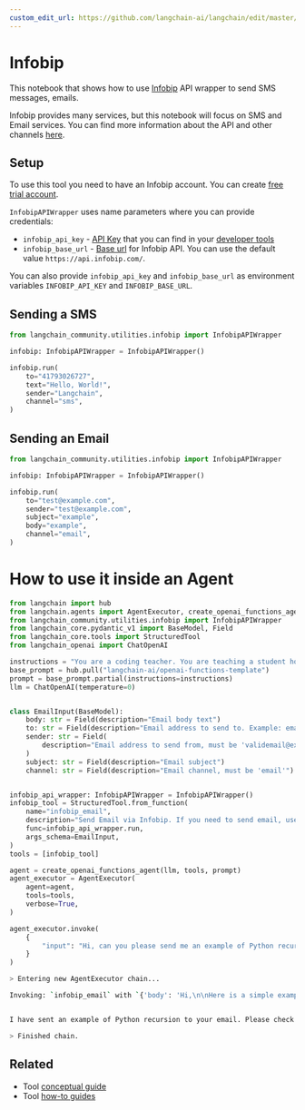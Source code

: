 ```yaml
---
custom_edit_url: https://github.com/langchain-ai/langchain/edit/master/docs/docs/integrations/tools/infobip.ipynb
---
```

# Infobip
This notebook that shows how to use [Infobip](https://www.infobip.com/) API wrapper to send SMS messages, emails.

Infobip provides many services, but this notebook will focus on SMS and Email services. You can find more information about the API and other channels [here](https://www.infobip.com/docs/api).

## Setup

To use this tool you need to have an Infobip account. You can create [free trial account](https://www.infobip.com/docs/essentials/free-trial).


`InfobipAPIWrapper` uses name parameters where you can provide credentials:

- `infobip_api_key` - [API Key](https://www.infobip.com/docs/essentials/api-authentication#api-key-header) that you can find in your [developer tools](https://portal.infobip.com/dev/api-keys)
- `infobip_base_url` - [Base url](https://www.infobip.com/docs/essentials/base-url) for Infobip API. You can use the default value `https://api.infobip.com/`.

You can also provide `infobip_api_key` and `infobip_base_url` as environment variables `INFOBIP_API_KEY` and `INFOBIP_BASE_URL`.

## Sending a SMS


```python
from langchain_community.utilities.infobip import InfobipAPIWrapper

infobip: InfobipAPIWrapper = InfobipAPIWrapper()

infobip.run(
    to="41793026727",
    text="Hello, World!",
    sender="Langchain",
    channel="sms",
)
```

## Sending an Email


```python
from langchain_community.utilities.infobip import InfobipAPIWrapper

infobip: InfobipAPIWrapper = InfobipAPIWrapper()

infobip.run(
    to="test@example.com",
    sender="test@example.com",
    subject="example",
    body="example",
    channel="email",
)
```

# How to use it inside an Agent 


```python
from langchain import hub
from langchain.agents import AgentExecutor, create_openai_functions_agent
from langchain_community.utilities.infobip import InfobipAPIWrapper
from langchain_core.pydantic_v1 import BaseModel, Field
from langchain_core.tools import StructuredTool
from langchain_openai import ChatOpenAI

instructions = "You are a coding teacher. You are teaching a student how to code. The student asks you a question. You answer the question."
base_prompt = hub.pull("langchain-ai/openai-functions-template")
prompt = base_prompt.partial(instructions=instructions)
llm = ChatOpenAI(temperature=0)


class EmailInput(BaseModel):
    body: str = Field(description="Email body text")
    to: str = Field(description="Email address to send to. Example: email@example.com")
    sender: str = Field(
        description="Email address to send from, must be 'validemail@example.com'"
    )
    subject: str = Field(description="Email subject")
    channel: str = Field(description="Email channel, must be 'email'")


infobip_api_wrapper: InfobipAPIWrapper = InfobipAPIWrapper()
infobip_tool = StructuredTool.from_function(
    name="infobip_email",
    description="Send Email via Infobip. If you need to send email, use infobip_email",
    func=infobip_api_wrapper.run,
    args_schema=EmailInput,
)
tools = [infobip_tool]

agent = create_openai_functions_agent(llm, tools, prompt)
agent_executor = AgentExecutor(
    agent=agent,
    tools=tools,
    verbose=True,
)

agent_executor.invoke(
    {
        "input": "Hi, can you please send me an example of Python recursion to my email email@example.com"
    }
)
```

```bash
> Entering new AgentExecutor chain...

Invoking: `infobip_email` with `{'body': 'Hi,\n\nHere is a simple example of a recursive function in Python:\n\n```\ndef factorial(n):\n    if n == 1:\n        return 1\n    else:\n        return n * factorial(n-1)\n```\n\nThis function calculates the factorial of a number. The factorial of a number is the product of all positive integers less than or equal to that number. The function calls itself with a smaller argument until it reaches the base case where n equals 1.\n\nBest,\nCoding Teacher', 'to': 'email@example.com', 'sender': 'validemail@example.com', 'subject': 'Python Recursion Example', 'channel': 'email'}`


I have sent an example of Python recursion to your email. Please check your inbox.

> Finished chain.
```


## Related

- Tool [conceptual guide](/docs/concepts/#tools)
- Tool [how-to guides](/docs/how_to/#tools)
